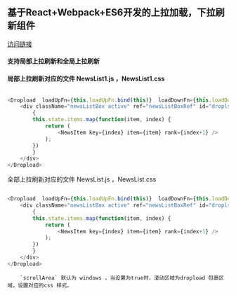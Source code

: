 ## 基于React+Webpack+ES6开发的上拉加载，下拉刷新组件

 
[访问链接](https://livi12.github.io/react-dropload/index.html)  

#### 支持局部上拉刷新和全局上拉刷新

#### 局部上拉刷新对应的文件   NewsList1.js ，NewsList1.css  

```javascript

<Dropload  loadUpFn={this.loadUpFn.bind(this)}  loadDownFn={this.loadDownFn.bind(this)} scrollArea="true" >
  	<div className="newsListBox active" ref="newsListBoxRef" id="droplsit0"  data-lastkey={this.state.items[this.state.items.length -1].inputtime}>
    	{
    	this.state.items.map(function(item, index) {
        	return (
           	 	<NewsItem key={index} item={item} rank={index+1} />
            );
      	})
    	}
  	</div>  
</Dropload>

```    

全部上拉刷新对应的文件   NewsList.js ，NewsList.css 

```javascript

<Dropload  loadUpFn={this.loadUpFn.bind(this)}  loadDownFn={this.loadDownFn.bind(this)}>
  	<div className="newsListBox active" ref="newsListBoxRef" id="droplsit0"  data-lastkey={this.state.items[this.state.items.length -1].inputtime}>
    	{
    	this.state.items.map(function(item, index) {
        	return (
           	 	<NewsItem key={index} item={item} rank={index+1} />
            );
      	})
    	}
  	</div> 
</Dropload>

```    

		`scrollArea` 默认为 windows ，当设置为true时，滚动区域为dropload 包裹区域，设置对应的css 样式。


